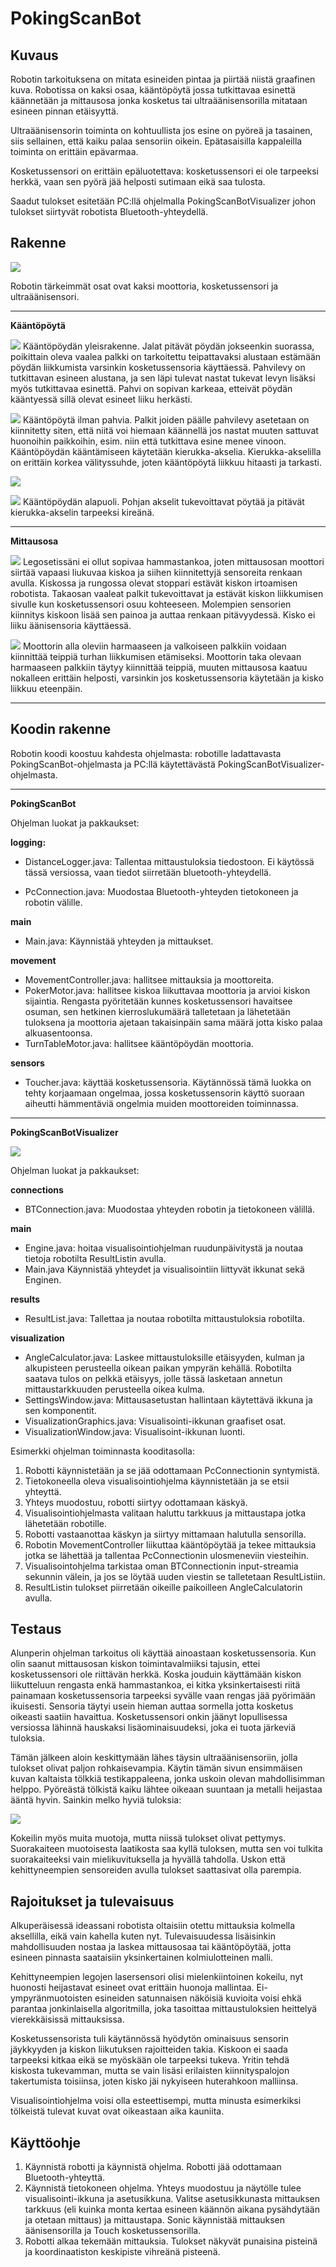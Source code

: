 # PokingScanBot #

## Kuvaus ##
  Robotin tarkoituksena on mitata esineiden pintaa ja piirtää niistä graafinen kuva. Robotissa on kaksi osaa, kääntöpöytä jossa tutkittavaa esinettä käännetään ja mittausosa jonka kosketus tai ultraäänisensorilla mitataan esineen pinnan etäisyyttä. 

Ultraäänisensorin toiminta on kohtuullista jos esine on pyöreä ja tasainen, siis sellainen, että kaiku palaa sensoriin oikein. Epätasaisilla kappaleilla toiminta on erittäin epävarmaa.

Kosketussensori on erittäin epäluotettava: kosketussensori ei ole tarpeeksi herkkä, vaan sen pyörä jää helposti sutimaan eikä saa tulosta.

Saadut tulokset esitetään PC:llä ohjelmalla PokingScanBotVisualizer johon tulokset siirtyvät robotista Bluetooth-yhteydellä.

## Rakenne ##

![](https://raw.githubusercontent.com/Ecxo/massive-ironman/master/docs/kuvat/20150108_105910.jpg)

Robotin tärkeimmät osat ovat kaksi moottoria, kosketussensori ja ultraäänisensori.

----------


**Kääntöpöytä**

![](https://raw.githubusercontent.com/Ecxo/massive-ironman/master/docs/kuvat/20150108_110048.jpg)
Kääntöpöydän yleisrakenne. Jalat pitävät pöydän jokseenkin suorassa, poikittain  oleva vaalea palkki on tarkoitettu teipattavaksi alustaan estämään pöydän liikkumista varsinkin kosketussensoria käyttäessä. Pahvilevy on tutkittavan esineen alustana, ja sen läpi tulevat nastat tukevat levyn lisäksi myös tutkittavaa esinettä. Pahvi on sopivan karkeaa, etteivät pöydän kääntyessä sillä olevat esineet liiku herkästi.

![](https://raw.githubusercontent.com/Ecxo/massive-ironman/master/docs/kuvat/20150108_110056.jpg)
Kääntöpöytä ilman pahvia. Palkit joiden päälle pahvilevy asetetaan on kiinnitetty siten, että niitä voi hiemaan käännellä jos nastat muuten sattuvat huonoihin paikkoihin, esim. niin että tutkittava esine menee vinoon. Kääntöpöydän kääntämiseen käytetään kierukka-akselia. Kierukka-akselilla on erittäin korkea välityssuhde, joten kääntöpöytä liikkuu hitaasti ja tarkasti.

![](https://raw.githubusercontent.com/Ecxo/massive-ironman/master/docs/kuvat/20150108_110138.jpg)

![](https://raw.githubusercontent.com/Ecxo/massive-ironman/master/docs/kuvat/20150108_110154.jpg)
Kääntöpöydän alapuoli. Pohjan akselit tukevoittavat pöytää ja pitävät kierukka-akselin tarpeeksi kireänä.

----------


**Mittausosa**

![](https://raw.githubusercontent.com/Ecxo/massive-ironman/master/docs/kuvat/20150108_110111.jpg)
Legosetissäni ei ollut sopivaa hammastankoa, joten mittausosan moottori siirtää vapaasi liukuvaa kiskoa ja siihen kiinnitettyjä sensoreita renkaan avulla. Kiskossa ja rungossa olevat stoppari estävät kiskon irtoamisen robotista. Takaosan vaaleat palkit tukevoittavat ja estävät kiskon liikkumisen sivulle kun kosketussensori osuu kohteeseen. Molempien sensorien kiinnitys kiskoon lisää sen painoa ja auttaa renkaan pitävyydessä. Kisko ei liiku äänisensoria käyttäessä.

![](https://raw.githubusercontent.com/Ecxo/massive-ironman/master/docs/kuvat/20150108_110040.jpg)
Moottorin alla oleviin harmaaseen ja valkoiseen palkkiin voidaan kiinnittää teippiä turhan liikkumisen etämiseksi. Moottorin taka olevaan harmaaseen palkkiin täytyy kiinnittää teippiä, muuten mittausosa kaatuu nokalleen erittäin helposti, varsinkin jos kosketussensoria käytetään ja kisko liikkuu eteenpäin.

----------


## Koodin rakenne ##

Robotin koodi koostuu kahdesta ohjelmasta: robotille ladattavasta PokingScanBot-ohjelmasta ja PC:llä käytettävästä PokingScanBotVisualizer-ohjelmasta.

----------


**PokingScanBot**

Ohjelman luokat ja pakkaukset:

**logging:**

- DistanceLogger.java: Tallentaa mittaustuloksia tiedostoon. Ei käytössä tässä versiossa, vaan tiedot siirretään bluetooth-yhteydellä.

- PcConnection.java: Muodostaa Bluetooth-yhteyden tietokoneen ja robotin välille.

**main**

- Main.java: Käynnistää yhteyden ja mittaukset.

**movement**

- MovementController.java: hallitsee mittauksia ja moottoreita.
- PokerMotor.java: hallitsee kiskoa liikuttavaa moottoria ja arvioi kiskon sijaintia. Rengasta pyöritetään kunnes kosketussensori havaitsee osuman, sen hetkinen kierroslukumäärä talletetaan ja lähetetään tuloksena ja moottoria ajetaan takaisinpäin sama määrä jotta kisko palaa alkuasentoonsa.
- TurnTableMotor.java: hallitsee kääntöpöydän moottoria.

**sensors**

- Toucher.java: käyttää kosketussensoria. Käytännössä tämä luokka on tehty korjaamaan ongelmaa, jossa kosketussensorin käyttö suoraan aiheutti hämmentäviä ongelmia muiden moottoreiden toiminnassa.


----------


**PokingScanBotVisualizer**

![](https://raw.githubusercontent.com/Ecxo/massive-ironman/master/docs/kuvat/visualisointi.jpg)

Ohjelman luokat ja pakkaukset:

**connections**
- BTConnection.java: Muodostaa yhteyden robotin ja tietokoneen välillä.

**main**
- Engine.java: hoitaa visualisointiohjelman ruudunpäivitystä ja noutaa tietoja robotilta ResultListin avulla.
- Main.java Käynnistää yhteydet ja visualisointiin liittyvät ikkunat sekä Enginen.

**results**
- ResultList.java: Tallettaa ja noutaa robotilta mittaustuloksia robotilta.

**visualization**
- AngleCalculator.java: Laskee mittaustuloksille etäisyyden, kulman ja alkupisteen perusteella oikean paikan ympyrän kehällä. Robotilta saatava tulos on pelkkä etäisyys, jolle tässä lasketaan annetun mittaustarkkuuden perusteella oikea kulma.
- SettingsWindow.java: Mittausasetustan hallintaan käytettävä ikkuna ja sen komponentit.
- VisualizationGraphics.java: Visualisointi-ikkunan graafiset osat.
- VisualizationWindow.java: Visualisoint-ikkunan luonti.

Esimerkki ohjelman toiminnasta kooditasolla:

1. Robotti käynnistetään ja se jää odottamaan PcConnectionin syntymistä.
2. Tietokoneella oleva visualisointiohjelma käynnistetään ja se etsii yhteyttä.
3. Yhteys muodostuu, robotti siirtyy odottamaan käskyä.
4. Visualisointiohjelmasta valitaan haluttu tarkkuus ja mittaustapa jotka lähetetään robotille.
5. Robotti vastaanottaa käskyn ja siirtyy mittamaan halutulla sensorilla.
6. Robotin MovementController liikuttaa kääntöpöytää ja tekee mittauksia jotka se lähettää ja tallentaa PcConnectionin ulosmeneviin viesteihin.
7. Visualisointohjelma tarkistaa oman BTConnectionin input-streamia sekunnin välein, ja jos se löytää uuden viestin se talletetaan ResultListiin.
8. ResultListin tulokset piirretään oikeille paikoilleen AngleCalculatorin avulla.

## Testaus ##

Alunperin ohjelman tarkoitus oli käyttää ainoastaan kosketussensoria. Kun olin saanut mittausosan kiskon toimintavalmiiksi tajusin, ettei kosketussensori ole riittävän herkkä. Koska jouduin käyttämään kiskon liikutteluun rengasta enkä hammastankoa, ei kitka yksinkertaisesti riitä painamaan kosketussensoria tarpeeksi syvälle vaan rengas jää pyörimään ikuisesti. Sensoria täytyi usein hieman auttaa sormella jotta kosketus oikeasti saatiin havaittua. Kosketussensori onkin jäänyt lopullisessa versiossa lähinnä hauskaksi lisäominaisuudeksi, joka ei tuota järkeviä tuloksia.

Tämän jälkeen aloin keskittymään lähes täysin ultraäänisensoriin, jolla tulokset olivat paljon rohkaisevampia. Käytin tämän sivun ensimmäisen kuvan kaltaista tölkkiä testikappaleena, jonka uskoin olevan mahdollisimman helppo. Pyöreästä tölkistä kaiku lähtee oikeaan suuntaan ja metalli heijastaa ääntä hyvin. Sainkin melko hyviä tuloksia:

![](https://raw.githubusercontent.com/Ecxo/massive-ironman/master/docs/kuvat/tulos.jpg)

Kokeilin myös muita muotoja, mutta niissä tulokset olivat pettymys. Suorakaiteen muotoisesta laatikosta saa kyllä tuloksen, mutta sen voi tulkita suorakaiteeksi vain mielikuvituksella ja hyvällä tahdolla. Uskon että kehittyneempien sensoreiden avulla tulokset saattasivat olla parempia.

## Rajoitukset ja tulevaisuus ##
Alkuperäisessä ideassani robotista oltaisiin otettu mittauksia kolmella aksellilla, eikä vain kahella kuten nyt. Tulevaisuudessa lisäisinkin mahdollisuuden nostaa ja laskea mittausosaa tai kääntöpöytää, jotta esineen pinnasta saataisiin yksinkertainen kolmiulotteinen malli.

Kehittyneempien legojen lasersensori olisi mielenkiintoinen kokeilu, nyt huonosti  heijastavat esineet ovat erittäin huonoja mallintaa. Ei-ympyränmuotoisten esineiden satunnaisen näköisiä kuvioita voisi ehkä parantaa jonkinlaisella algoritmilla, joka tasoittaa mittaustuloksien heittelyä vierekkäisissä mittauksissa.

Kosketussensorista tuli käytännössä hyödytön ominaisuus sensorin jäykkyyden ja kiskon liikutuksen rajoitteiden takia. Kiskoon ei saada tarpeeksi kitkaa eikä se myöskään ole tarpeeksi tukeva. Yritin tehdä kiskosta tukevamman, mutta se vain lisäsi erilaisten kiinnityspalojon takertumista toisiinsa, joten kisko jäi nykyiseen huterahkoon malliinsa. 

Visualisointiohjelma voisi olla esteettisempi, mutta minusta esimerkiksi tölkeistä tulevat kuvat ovat oikeastaan aika kauniita.

## Käyttöohje ##

1. Käynnistä robotti ja käynnistä ohjelma. Robotti jää odottamaan Bluetooth-yhteyttä.
2. Käynnistä tietokoneen ohjelma. Yhteys muodostuu ja näytölle tulee visualisointi-ikkuna ja asetusikkuna. Valitse asetusikkunasta mittauksen tarkkuus (eli kuinka monta kertaa esineen käännön aikana pysähdytään ja otetaan mittaus) ja mittaustapa. Sonic käynnistää mittauksen äänisensorilla ja Touch kosketussensorilla.
3. Robotti alkaa tekemään mittauksia. Tulokset näkyvät punaisina pisteinä ja koordinaatiston keskipiste vihreänä pisteenä.













